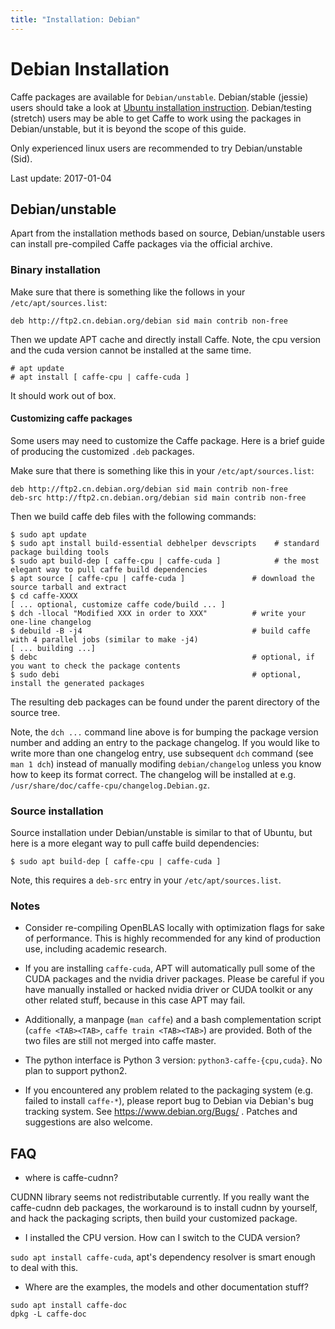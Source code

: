 ```yaml
---
title: "Installation: Debian"
---
```


# Debian Installation

Caffe packages are available for `Debian/unstable`. Debian/stable
(jessie) users should take a look at [Ubuntu installation instruction](
install_apt.html). Debian/testing (stretch) users may be able to get Caffe
to work using the packages in Debian/unstable, but it is beyond the scope of
this guide.

Only experienced linux users are recommended to try Debian/unstable (Sid).

Last update: 2017-01-04

## Debian/unstable

Apart from the installation methods based on source, Debian/unstable
users can install pre-compiled Caffe packages via the official archive.

### Binary installation

Make sure that there is something like the follows in your `/etc/apt/sources.list`:
```
deb http://ftp2.cn.debian.org/debian sid main contrib non-free
```
Then we update APT cache and directly install Caffe. Note, the cpu version and
the cuda version cannot be installed at the same time.
```
# apt update
# apt install [ caffe-cpu | caffe-cuda ]
```
It should work out of box.

#### Customizing caffe packages

Some users may need to customize the Caffe package. Here is a brief
guide of producing the customized `.deb` packages.

Make sure that there is something like this in your `/etc/apt/sources.list`:
```
deb http://ftp2.cn.debian.org/debian sid main contrib non-free
deb-src http://ftp2.cn.debian.org/debian sid main contrib non-free
```

Then we build caffe deb files with the following commands:
```
$ sudo apt update
$ sudo apt install build-essential debhelper devscripts    # standard package building tools
$ sudo apt build-dep [ caffe-cpu | caffe-cuda ]            # the most elegant way to pull caffe build dependencies
$ apt source [ caffe-cpu | caffe-cuda ]               # download the source tarball and extract
$ cd caffe-XXXX
[ ... optional, customize caffe code/build ... ]
$ dch -llocal "Modified XXX in order to XXX"          # write your one-line changelog
$ debuild -B -j4                                      # build caffe with 4 parallel jobs (similar to make -j4)
[ ... building ...]
$ debc                                                # optional, if you want to check the package contents
$ sudo debi                                           # optional, install the generated packages
```
The resulting deb packages can be found under the parent directory of the source tree.

Note, the `dch ...` command line above is for bumping the package version number
and adding an entry to the package changelog. If you would like to write
more than one changelog entry, use subsequent `dch` command (see `man 1 dch`)
instead of manually modifing `debian/changelog` unless you know how to keep its format correct.
The changelog will be installed at e.g. `/usr/share/doc/caffe-cpu/changelog.Debian.gz`.

### Source installation

Source installation under Debian/unstable is similar to that of Ubuntu, but
here is a more elegant way to pull caffe build dependencies:
```
$ sudo apt build-dep [ caffe-cpu | caffe-cuda ]
```
Note, this requires a `deb-src` entry in your `/etc/apt/sources.list`.

### Notes

* Consider re-compiling OpenBLAS locally with optimization flags for sake of
performance. This is highly recommended for any kind of production use, including
academic research.

* If you are installing `caffe-cuda`, APT will automatically pull some of the
CUDA packages and the nvidia driver packages. Please be careful if you have
manually installed or hacked nvidia driver or CUDA toolkit or any other
related stuff, because in this case APT may fail.

* Additionally, a manpage (`man caffe`) and a bash complementation script
(`caffe <TAB><TAB>`, `caffe train <TAB><TAB>`) are provided.
Both of the two files are still not merged into caffe master.

* The python interface is Python 3 version: `python3-caffe-{cpu,cuda}`.
No plan to support python2.

* If you encountered any problem related to the packaging system (e.g. failed to install `caffe-*`),
please report bug to Debian via Debian's bug tracking system. See https://www.debian.org/Bugs/ .
Patches and suggestions are also welcome.

## FAQ

* where is caffe-cudnn?

CUDNN library seems not redistributable currently. If you really want the
caffe-cudnn deb packages, the workaround is to install cudnn by yourself,
and hack the packaging scripts, then build your customized package.

* I installed the CPU version. How can I switch to the CUDA version?

`sudo apt install caffe-cuda`, apt's dependency resolver is smart enough to deal with this.

* Where are the examples, the models and other documentation stuff?

```
sudo apt install caffe-doc
dpkg -L caffe-doc
```

